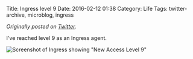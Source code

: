 Title: Ingress level 9
Date: 2016-02-12 01:38
Category: Life
Tags: twitter-archive, microblog, ingress

_Originally posted on [Twitter](https://web.archive.org/web/https://twitter.com/legoktm/status/697957898714918912)._

I've reached level 9 as an Ingress agent.

![Screenshot of Ingress showing "New Access Level 9"]({static}/images/20160212-twitter-697957898714918912-1.jpg)
